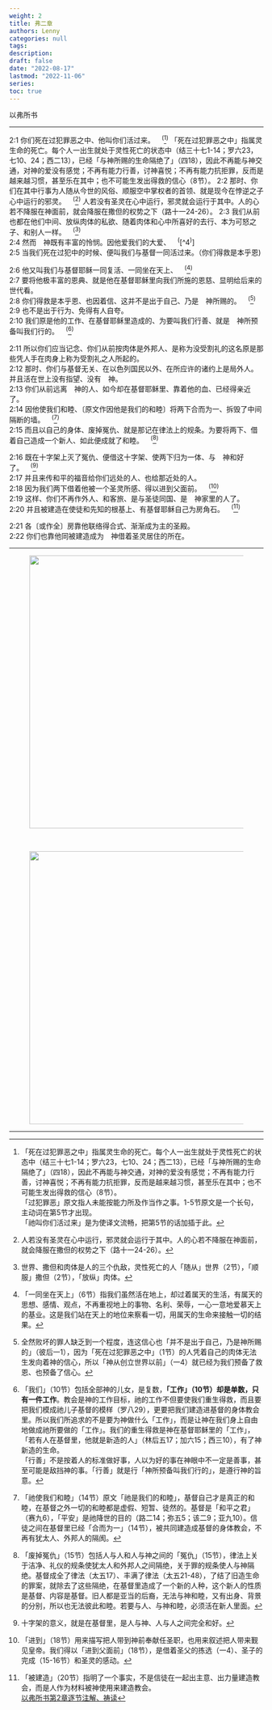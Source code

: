 ```yaml
---
weight: 2
title: 弗二章
authors: Lenny
categories: null
tags: 
description: 
draft: false
date: "2022-08-17"
lastmod: "2022-11-06"
series:
toc: true
---
```

以弗所书 

<!--more-->
---

2:1 你们死在过犯罪恶之中、他叫你们活过来。&emsp;<sup>(</sup>[^1]<sup>)</sup>  <a class ="marginenote">「死在过犯罪恶之中」指属灵生命的死亡。每个人一出生就处于灵性死亡的状态中（结三十七1-14；罗六23，七10、24；西二13），已经「与神所赐的生命隔绝了」（四18），因此不再能与神交通，对神的爱没有感觉；不再有能力行善，讨神喜悦；不再有能力抗拒罪，反而是越来越习惯，甚至乐在其中；也不可能生发出得救的信心（8节）。  </a>
2:2 那时、你们在其中行事为人随从今世的风俗、顺服空中掌权者的首领、就是现今在悖逆之子心中运行的邪灵。&emsp;<sup>(</sup>[^2]<sup>)</sup> <a class = "marginenote">人若没有圣灵在心中运行，邪灵就会运行于其中。人的心若不降服在神面前，就会降服在撒但的权势之下（路十一24-26）。</a> 
2:3 我们从前也都在他们中间、放纵肉体的私欲、随着肉体和心中所喜好的去行、本为可怒之子、和别人一样。&emsp;<sup>(</sup>[^3]<sup>)</sup>  
2:4 然而　神既有丰富的怜悯。因他爱我们的大爱、&emsp;<sup>(</sup>[^4<sup>)</sup>]  
2:5 当我们死在过犯中的时候、便叫我们与基督一同活过来。（你们得救是本乎恩)  

2:6 他又叫我们与基督耶稣一同复活、一同坐在天上、&emsp;<sup>(</sup>[^5]<sup>)</sup>  
2:7 要将他极丰富的恩典、就是他在基督耶稣里向我们所施的恩慈、显明给后来的世代看。  
2:8 你们得救是本乎恩、也因着信、这并不是出于自己、乃是　神所赐的。&emsp;<sup>(</sup>[^6]<sup>)</sup>  
2:9 也不是出于行为、免得有人自夸。  
2:10 我们原是他的工作、在基督耶稣里造成的、为要叫我们行善、就是　神所预备叫我们行的。&emsp;<sup>(</sup>[^7]<sup>)</sup>  

2:11 所以你们应当记念、你们从前按肉体是外邦人、是称为没受割礼的这名原是那些凭人手在肉身上称为受割礼之人所起的。  
2:12 那时、你们与基督无关、在以色列国民以外、在所应许的诸约上是局外人。并且活在世上没有指望、没有　神。  
2:13 你们从前远离　神的人、如今却在基督耶稣里、靠着他的血、已经得亲近了。  
2:14 因他使我们和睦、〔原文作因他是我们的和睦〕将两下合而为一、拆毁了中间隔断的墙。&emsp;<sup>(</sup>[^8]<sup>)</sup>  
2:15 而且以自己的身体、废掉冤仇、就是那记在律法上的规条。为要将两下、借着自己造成一个新人、如此便成就了和睦。&emsp;<sup>(</sup>[^9]<sup>)</sup>  

2:16 既在十字架上灭了冤仇、便借这十字架、使两下归为一体、与　神和好了。&emsp;<sup>(</sup>[^10]<sup>)</sup>  
2:17 并且来传和平的福音给你们远处的人、也给那近处的人。  
2:18 因为我们两下借着他被一个圣灵所感、得以进到父面前。&emsp;<sup>(</sup>[^11]<sup>)</sup>  
2:19 这样、你们不再作外人、和客旅、是与圣徒同国、是　神家里的人了。  
2:20 并且被建造在使徒和先知的根基上、有基督耶稣自己为房角石。&emsp;<sup>(</sup>[^12]<sup>)</sup>  

2:21 各〔或作全〕房靠他联络得合式、渐渐成为主的圣殿。  
2:22 你们也靠他同被建造成为　神借着圣灵居住的所在。  

---

<figure>
  <img width = "540" src = "/docs/images/temple-1.jpg"/>
</figure>
<br>
<figure>
  <img width = "540" src = "/docs/images/WhatsApp Image 2022-11-06 at 3.03.58 PM.jpeg"/>

</figure>

---
[^1]: 「死在过犯罪恶之中」指属灵生命的死亡。每个人一出生就处于灵性死亡的状态中（结三十七1-14；罗六23，七10、24；西二13），已经「与神所赐的生命隔绝了」（四18），因此不再能与神交通，对神的爱没有感觉；不再有能力行善，讨神喜悦；不再有能力抗拒罪，反而是越来越习惯，甚至乐在其中；也不可能生发出得救的信心（8节）。  
「过犯罪恶」原文指人未能按能力所及作当作之事。1-5节原文是一个长句，主动词在第5节才出现。  
「祂叫你们活过来」是为使译文流畅，把第5节的话加插于此。  
[^2]: 人若没有圣灵在心中运行，邪灵就会运行于其中。人的心若不降服在神面前，就会降服在撒但的权势之下（路十一24-26）。
[^3]: 世界、撒但和肉体是人的三个仇敌，灵性死亡的人「随从」世界（2节），「顺服」撒但（2节），「放纵」肉体。
[^4]: 「然而」（4节）是灵性死亡者的人生转折点，这转折完全是因为神的「怜悯」（4节），而不是因为我们的觉悟、立志或行为。
[^5]: 「一同坐在天上」（6节）指我们虽然活在地上，却过着属天的生活，有属天的思想、感情、观点，不再重视地上的事物、名利、荣辱，一心一意地爱慕天上的基业。这是我们站在天上的地位来察看一切，用属天的生命来接触一切的结果。
[^6]: 全然败坏的罪人缺乏到一个程度，连这信心也「并不是出于自己，乃是神所赐的」（彼后一1），因为「死在过犯罪恶之中」（1节）的人凭着自己的肉体无法生发向着神的信心，所以「神从创立世界以前」（一4）就已经为我们预备了救恩、也预备了信心。
[^7]: 「我们」（10节）包括全部神的儿女，是复数，<b>「工作」（10节）却是单数，只有一件工作</b>。教会是神的工作目标，祂的工作不但要使我们重生得救，而且要把我们模成祂儿子基督的模样（罗八29），更要把我们建造进基督的身体教会里。所以我们所追求的不是要为神做什么「工作」，而是让神在我们身上自由地做成祂所要做的「工作」。我们的重生得救是神在基督耶稣里的「工作」，「若有人在基督里，他就是新造的人」（林后五17；加六15；西三10），有了神新造的生命。  
「行善」不是按着人的标准做好事，人以为好的事在神眼中不一定是善事，甚至可能是敌挡神的事。「行善」就是行「神所预备叫我们行的」，是遵行神的旨意。  
[^8]: 「祂使我们和睦」（14节）原文「祂是我们的和睦」，基督自己才是真正的和睦，在基督之外一切的和睦都是虚假、短暂、徒然的。基督是「和平之君」（赛九6），「平安」是祂降世的目的（路二14；弥五5；该二9；亚九10）。信徒之间在基督里已经「合而为一」（14节），被共同建造成基督的身体教会，不再有犹太人、外邦人的隔阂。  
[^9]: 「废掉冤仇」（15节）包括人与人和人与神之间的「冤仇」（15节），律法上关于洁净、礼仪的规条使犹太人和外邦人之间隔绝，关于罪的规条使人与神隔绝。基督成全了律法（太五17）、丰满了律法（太五21-48），了结了旧造生命的罪案，就除去了这些隔绝，在基督里造成了一个新的人种，这个新人的性质是基督、内容是基督。旧人都是亚当的后裔，无法与神和睦，又有出身、背景的分别，所以也无法彼此和睦。若要与人、与神和睦，必须活在新人里面。
[^10]: 十字架的意义，就是在基督里，是人与神、人与人之间完全和好。  
[^11]: 「进到」（18节）用来描写把人带到神前奉献任圣职，也用来叙述把人带来觐见皇帝。我们得以「进到父面前」（18节），是借着圣父的拣选（一4）、圣子的完成（15-16节）和圣灵的感动。  
[^12]: 「被建造」（20节）指明了一个事实，不是信徒在一起出主意、出力量建造教会，而是人作为材料被神使用来建造教会。  
[以弗所书第2章逐节注解、祷读](https://cmcbiblereading.com/2014/11/23/%e4%bb%a5%e5%bc%97%e6%89%80%e4%b9%a6%e7%ac%ac2%e7%ab%a0%e9%80%90%e8%8a%82%e6%b3%a8%e8%a7%a3%e3%80%81%e7%a5%b7%e8%af%bb/)
